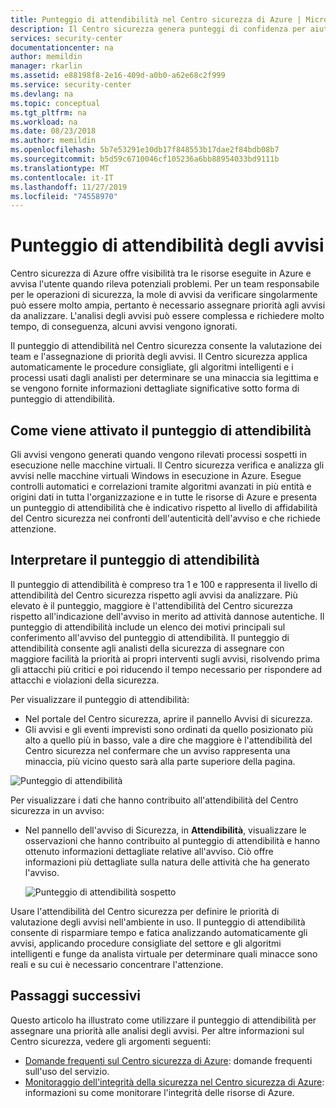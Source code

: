 ```yaml
---
title: Punteggio di attendibilità nel Centro sicurezza di Azure | Microsoft Docs
description: Il Centro sicurezza genera punteggi di confidenza per aiutare il team a determinare se una minaccia è legittima e come valutare e assegnare priorità agli avvisi.
services: security-center
documentationcenter: na
author: memildin
manager: rkarlin
ms.assetid: e88198f8-2e16-409d-a0b0-a62e68c2f999
ms.service: security-center
ms.devlang: na
ms.topic: conceptual
ms.tgt_pltfrm: na
ms.workload: na
ms.date: 08/23/2018
ms.author: memildin
ms.openlocfilehash: 5b7e53291e10db17f848553b17dae2f84bdb08b7
ms.sourcegitcommit: b5d59c6710046cf105236a6bb88954033bd9111b
ms.translationtype: MT
ms.contentlocale: it-IT
ms.lasthandoff: 11/27/2019
ms.locfileid: "74558970"
---
```

# <a name="alert-confidence-score"></a>Punteggio di attendibilità degli avvisi 

Centro sicurezza di Azure offre visibilità tra le risorse eseguite in Azure e avvisa l'utente quando rileva potenziali problemi. Per un team responsabile per le operazioni di sicurezza, la mole di avvisi da verificare singolarmente può essere molto ampia, pertanto è necessario assegnare priorità agli avvisi da analizzare. L'analisi degli avvisi può essere complessa e richiedere molto tempo, di conseguenza, alcuni avvisi vengono ignorati.

Il punteggio di attendibilità nel Centro sicurezza consente la valutazione dei team e l'assegnazione di priorità degli avvisi. Il Centro sicurezza applica automaticamente le procedure consigliate, gli algoritmi intelligenti e i processi usati dagli analisti per determinare se una minaccia sia legittima e se vengono fornite informazioni dettagliate significative sotto forma di punteggio di attendibilità.

## <a name="how-the-confidence-score-is-triggered"></a>Come viene attivato il punteggio di attendibilità

Gli avvisi vengono generati quando vengono rilevati processi sospetti in esecuzione nelle macchine virtuali. Il Centro sicurezza verifica e analizza gli avvisi nelle macchine virtuali Windows in esecuzione in Azure. Esegue controlli automatici e correlazioni tramite algoritmi avanzati in più entità e origini dati in tutta l'organizzazione e in tutte le risorse di Azure e presenta un punteggio di attendibilità che è indicativo rispetto al livello di affidabilità del Centro sicurezza nei confronti dell'autenticità dell'avviso e che richiede attenzione.

## <a name="understanding-the-confidence-score"></a>Interpretare il punteggio di attendibilità

Il punteggio di attendibilità è compreso tra 1 e 100 e rappresenta il livello di attendibilità del Centro sicurezza rispetto agli avvisi da analizzare. Più elevato è il punteggio, maggiore è l'attendibilità del Centro sicurezza rispetto all'indicazione dell'avviso in merito ad attività dannose autentiche. Il punteggio di attendibilità include un elenco dei motivi principali sul conferimento all'avviso del punteggio di attendibilità. Il punteggio di attendibilità consente agli analisti della sicurezza di assegnare con maggiore facilità la priorità ai propri interventi sugli avvisi, risolvendo prima gli attacchi più critici e poi riducendo il tempo necessario per rispondere ad attacchi e violazioni della sicurezza.

Per visualizzare il punteggio di attendibilità:
- Nel portale del Centro sicurezza, aprire il pannello Avvisi di sicurezza.
-  Gli avvisi e gli eventi imprevisti sono ordinati da quello posizionato più alto a quello più in basso, vale a dire che maggiore è l'attendibilità del Centro sicurezza nel confermare che un avviso rappresenta una minaccia, più vicino questo sarà alla parte superiore della pagina. 


 ![Punteggio di attendibilità][1]

Per visualizzare i dati che hanno contribuito all'attendibilità del Centro sicurezza in un avviso:
- Nel pannello dell'avviso di Sicurezza, in **Attendibilità**, visualizzare le osservazioni che hanno contribuito al punteggio di attendibilità e hanno ottenuto informazioni dettagliate relative all'avviso. Ciò offre informazioni più dettagliate sulla natura delle attività che ha generato l'avviso.

  ![Punteggio di attendibilità sospetto][2]

Usare l'attendibilità del Centro sicurezza per definire le priorità di valutazione degli avvisi nell'ambiente in uso. Il punteggio di attendibilità consente di risparmiare tempo e fatica analizzando automaticamente gli avvisi, applicando procedure consigliate del settore e gli algoritmi intelligenti e funge da analista virtuale per determinare quali minacce sono reali e su cui è necessario concentrare l'attenzione.


## <a name="next-steps"></a>Passaggi successivi
Questo articolo ha illustrato come utilizzare il punteggio di attendibilità per assegnare una priorità alle analisi degli avvisi. Per altre informazioni sul Centro sicurezza, vedere gli argomenti seguenti:

* [Domande frequenti sul Centro sicurezza di Azure](security-center-faq.md): domande frequenti sull'uso del servizio.
* [Monitoraggio dell'integrità della sicurezza nel Centro sicurezza di Azure](security-center-monitoring.md): informazioni su come monitorare l'integrità delle risorse di Azure.



<!--Image references-->
[1]: ./media/security-center-confidence-score/confidence-score.png
[2]: ./media/security-center-confidence-score/suspicious-confidence-score.png
